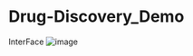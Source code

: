 ﻿# Drug-Discovery_Demo

InterFace
![image](https://github.com/WahomeKezia/Drug-Discovery_Demo/assets/90443938/d74a8a30-ab57-458a-9fcf-ccbf56dd8a26)
